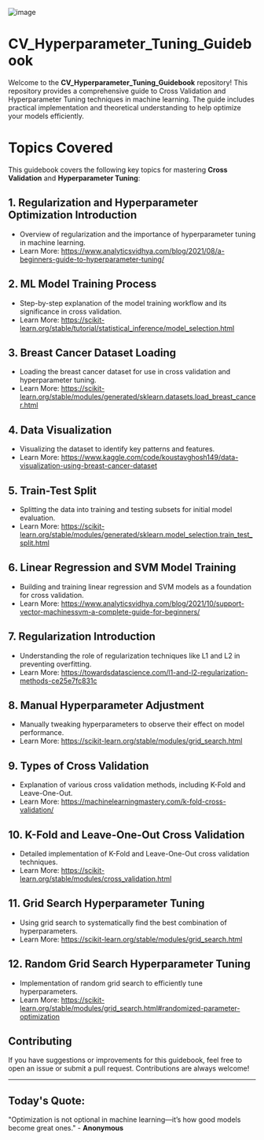 ![image](https://github.com/user-attachments/assets/bad5349e-30ec-42a5-a049-9ad74c4ff84f)
# CV_Hyperparameter_Tuning_Guidebook

Welcome to the **CV_Hyperparameter_Tuning_Guidebook** repository! This repository provides a comprehensive guide to Cross Validation and Hyperparameter Tuning techniques in machine learning. The guide includes practical implementation and theoretical understanding to help optimize your models efficiently.

# Topics Covered
This guidebook covers the following key topics for mastering **Cross Validation** and **Hyperparameter Tuning**:

## 1. **Regularization and Hyperparameter Optimization Introduction**
- Overview of regularization and the importance of hyperparameter tuning in machine learning.
- Learn More: https://www.analyticsvidhya.com/blog/2021/08/a-beginners-guide-to-hyperparameter-tuning/

## 2. **ML Model Training Process**
- Step-by-step explanation of the model training workflow and its significance in cross validation.
- Learn More: https://scikit-learn.org/stable/tutorial/statistical_inference/model_selection.html

## 3. **Breast Cancer Dataset Loading**
- Loading the breast cancer dataset for use in cross validation and hyperparameter tuning.
- Learn More: https://scikit-learn.org/stable/modules/generated/sklearn.datasets.load_breast_cancer.html

## 4. **Data Visualization**
- Visualizing the dataset to identify key patterns and features.
- Learn More: https://www.kaggle.com/code/koustavghosh149/data-visualization-using-breast-cancer-dataset

## 5. **Train-Test Split**
- Splitting the data into training and testing subsets for initial model evaluation.
- Learn More: https://scikit-learn.org/stable/modules/generated/sklearn.model_selection.train_test_split.html

## 6. **Linear Regression and SVM Model Training**
- Building and training linear regression and SVM models as a foundation for cross validation.
- Learn More: https://www.analyticsvidhya.com/blog/2021/10/support-vector-machinessvm-a-complete-guide-for-beginners/

## 7. **Regularization Introduction**
- Understanding the role of regularization techniques like L1 and L2 in preventing overfitting.
- Learn More: https://towardsdatascience.com/l1-and-l2-regularization-methods-ce25e7fc831c

## 8. **Manual Hyperparameter Adjustment**
- Manually tweaking hyperparameters to observe their effect on model performance.
- Learn More: https://scikit-learn.org/stable/modules/grid_search.html

## 9. **Types of Cross Validation**
- Explanation of various cross validation methods, including K-Fold and Leave-One-Out.
- Learn More: https://machinelearningmastery.com/k-fold-cross-validation/

## 10. **K-Fold and Leave-One-Out Cross Validation**
- Detailed implementation of K-Fold and Leave-One-Out cross validation techniques.
- Learn More: https://scikit-learn.org/stable/modules/cross_validation.html

## 11. **Grid Search Hyperparameter Tuning**
- Using grid search to systematically find the best combination of hyperparameters.
- Learn More: https://scikit-learn.org/stable/modules/grid_search.html

## 12. **Random Grid Search Hyperparameter Tuning**
- Implementation of random grid search to efficiently tune hyperparameters.
- Learn More: https://scikit-learn.org/stable/modules/grid_search.html#randomized-parameter-optimization

## Contributing
If you have suggestions or improvements for this guidebook, feel free to open an issue or submit a pull request. Contributions are always welcome!

----

## Today's Quote:

"Optimization is not optional in machine learning—it’s how good models become great ones." - **Anonymous**
